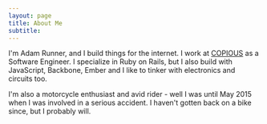```yaml
---
layout: page
title: About Me
subtitle:
---
```

I'm Adam Runner, and I build things for the internet. I work at [COPIOUS](http://copio.us) as a Software Engineer. I specialize in Ruby on Rails, but I also build with JavaScript, Backbone, Ember and I like to tinker with electronics and circuits too.

I'm also a motorcycle enthusiast and avid rider - well I was until May 2015 when I was involved in a serious accident. I haven't gotten back on a bike since, but I probably will. 
